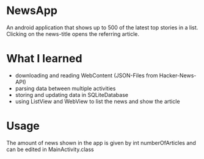 # NewsApp
An android application that shows up to 500 of the latest top stories in a list. Clicking on the news-title opens the referring article.
 
# What I learned
- downloading and reading WebContent (JSON-Files from Hacker-News-API)
- parsing data between multiple activities
- storing and updating data in SQLiteDatabase
- using ListView and WebView to list the news and show the article

# Usage
The amount of news shown in the app is given by int numberOfArticles and can be edited in MainActivity.class
